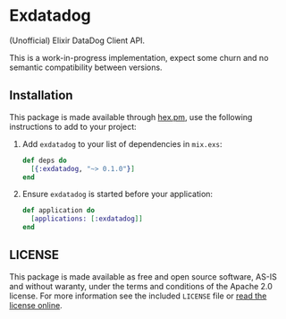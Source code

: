 # Exdatadog #

(Unofficial) Elixir DataDog Client API.

This is a work-in-progress implementation, expect some churn and no semantic
compatibility between versions.

## Installation ##

This package is made available through [hex.pm][1], use the following
instructions to add to your project:

1. Add `exdatadog` to your list of dependencies in `mix.exs`:

   ```elixir
   def deps do
     [{:exdatadog, "~> 0.1.0"}]
   end
   ```

2. Ensure `exdatadog` is started before your application:

   ```elixir
   def application do
     [applications: [:exdatadog]]
   end
   ```

## LICENSE ##

This package is made available as free and open source software, AS-IS and
without waranty, under the terms and conditions of the Apache 2.0 license. For
more information see the included `LICENSE` file or [read the license
online][2].

[1]: https://hex.pm/packages/exdatadog

[2]: https://www.apache.org/licenses/LICENSE-2.0
